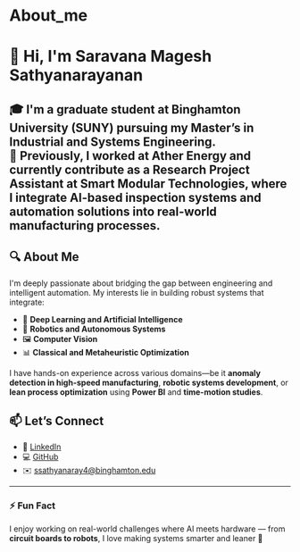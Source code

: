 # About_me
# 👋 Hi, I'm Saravana Magesh Sathyanarayanan

🎓 I'm a graduate student at **Binghamton University (SUNY)** pursuing my **Master’s in Industrial and Systems Engineering**.  
🔧 Previously, I worked at **Ather Energy** and currently contribute as a **Research Project Assistant** at **Smart Modular Technologies**, where I integrate AI-based inspection systems and automation solutions into real-world manufacturing processes.
---

## 🔍 About Me
I'm deeply passionate about bridging the gap between engineering and intelligent automation. My interests lie in building robust systems that integrate:
- 🧠 **Deep Learning and Artificial Intelligence**
- 🤖 **Robotics and Autonomous Systems**
- 🖼️ **Computer Vision**
- 📊 **Classical and Metaheuristic Optimization**

I have hands-on experience across various domains—be it **anomaly detection in high-speed manufacturing**, **robotic systems development**, or **lean process optimization** using **Power BI** and **time-motion studies**.

## 📫 Let’s Connect

- 🔗 [LinkedIn](https://www.linkedin.com/in/saravana-magesh-s-6b1261260)
- 💻 [GitHub](https://github.com/Sar-ava)
- ✉️ ssathyanaray4@binghamton.edu
---
### ⚡ Fun Fact
I enjoy working on real-world challenges where AI meets hardware — from **circuit boards to robots**, I love making systems smarter and leaner 🚀

